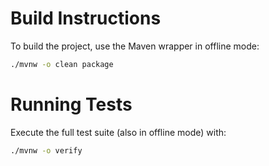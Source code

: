 # Build Instructions

To build the project, use the Maven wrapper in offline mode:

```bash
./mvnw -o clean package
```

# Running Tests

Execute the full test suite (also in offline mode) with:

```bash
./mvnw -o verify
```
